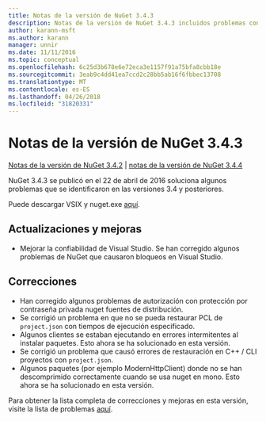```yaml
---
title: Notas de la versión de NuGet 3.4.3
description: Notas de la versión de NuGet 3.4.3 incluidos problemas conocidos, correcciones de errores, las funciones agregadas y dcr.
author: karann-msft
ms.author: karann
manager: unnir
ms.date: 11/11/2016
ms.topic: conceptual
ms.openlocfilehash: 6c25d3b678e6e72eca3e1157f91a75bfa8cbb18e
ms.sourcegitcommit: 3eab9c4dd41ea7ccd2c28bb5ab16f6fbbec13708
ms.translationtype: MT
ms.contentlocale: es-ES
ms.lasthandoff: 04/26/2018
ms.locfileid: "31820331"
---
```

# <a name="nuget-343-release-notes"></a>Notas de la versión de NuGet 3.4.3

[Notas de la versión de NuGet 3.4.2](../release-notes/nuget-3.4.2.md) | [notas de la versión de NuGet 3.4.4](../release-notes/nuget-3.4.4.md)

NuGet 3.4.3 se publicó en el 22 de abril de 2016 soluciona algunos problemas que se identificaron en las versiones 3.4 y posteriores.

Puede descargar VSIX y nuget.exe [aquí](https://dist.nuget.org/index.html).

## <a name="updates-and-improvements"></a>Actualizaciones y mejoras

* Mejorar la confiabilidad de Visual Studio. Se han corregido algunos problemas de NuGet que causaron bloqueos en Visual Studio.

## <a name="fixes"></a>Correcciones

* Han corregido algunos problemas de autorización con protección por contraseña privada nuget fuentes de distribución.
* Se corrigió un problema en que no se pueda restaurar PCL de `project.json` con tiempos de ejecución especificado.
* Algunos clientes se estaban ejecutando en errores intermitentes al instalar paquetes. Esto ahora se ha solucionado en esta versión.
* Se corrigió un problema que causó errores de restauración en C++ / CLI proyectos con `project.json`.
* Algunos paquetes (por ejemplo ModernHttpClient) donde no se han descomprimido correctamente cuando se usa nuget en mono. Esto ahora se ha solucionado en esta versión.

Para obtener la lista completa de correcciones y mejoras en esta versión, visite la lista de problemas [aquí](https://github.com/NuGet/Home/issues?q=is%3Aissue+milestone%3A3.4.3+is%3Aclosed).